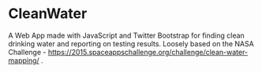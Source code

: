 # CleanWater
A Web App made with JavaScript and Twitter Bootstrap for finding clean drinking water and reporting on testing results. Loosely based on the NASA Challenge - https://2015.spaceappschallenge.org/challenge/clean-water-mapping/ .
